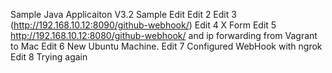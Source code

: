 Sample Java Applicaiton V3.2
Sample Edit
Edit 2
Edit 3 (http://192.168.10.12:8090/github-webhook/)
Edit 4 X Form
Edit 5 http://192.168.10.12:8080/github-webhook/ and ip forwarding from Vagrant to Mac
Edit 6 New Ubuntu Machine.
Edit 7 Configured WebHook with ngrok
Edit 8 Trying again
